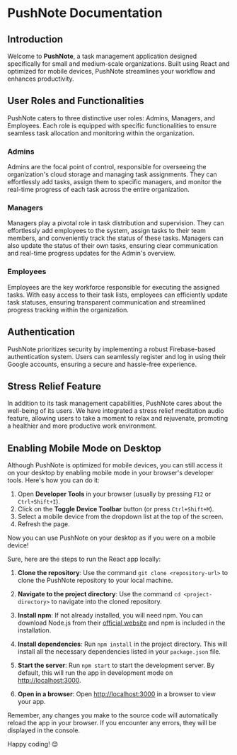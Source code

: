 # PushNote Documentation

## Introduction
Welcome to **PushNote**, a task management application designed specifically for small and medium-scale organizations. Built using React and optimized for mobile devices, PushNote streamlines your workflow and enhances productivity.

## User Roles and Functionalities
PushNote caters to three distinctive user roles: Admins, Managers, and Employees. Each role is equipped with specific functionalities to ensure seamless task allocation and monitoring within the organization.

### Admins
Admins are the focal point of control, responsible for overseeing the organization's cloud storage and managing task assignments. They can effortlessly add tasks, assign them to specific managers, and monitor the real-time progress of each task across the entire organization.

### Managers
Managers play a pivotal role in task distribution and supervision. They can effortlessly add employees to the system, assign tasks to their team members, and conveniently track the status of these tasks. Managers can also update the status of their own tasks, ensuring clear communication and real-time progress updates for the Admin's overview.

### Employees
Employees are the key workforce responsible for executing the assigned tasks. With easy access to their task lists, employees can efficiently update task statuses, ensuring transparent communication and streamlined progress tracking within the organization.

## Authentication
PushNote prioritizes security by implementing a robust Firebase-based authentication system. Users can seamlessly register and log in using their Google accounts, ensuring a secure and hassle-free experience.

## Stress Relief Feature
In addition to its task management capabilities, PushNote cares about the well-being of its users. We have integrated a stress relief meditation audio feature, allowing users to take a moment to relax and rejuvenate, promoting a healthier and more productive work environment.

## Enabling Mobile Mode on Desktop
Although PushNote is optimized for mobile devices, you can still access it on your desktop by enabling mobile mode in your browser's developer tools. Here's how you can do it:

1. Open **Developer Tools** in your browser (usually by pressing `F12` or `Ctrl+Shift+I`).
2. Click on the **Toggle Device Toolbar** button (or press `Ctrl+Shift+M`).
3. Select a mobile device from the dropdown list at the top of the screen.
4. Refresh the page.

Now you can use PushNote on your desktop as if you were on a mobile device!

Sure, here are the steps to run the React app locally:

1. **Clone the repository**: Use the command `git clone <repository-url>` to clone the PushNote repository to your local machine.

2. **Navigate to the project directory**: Use the command `cd <project-directory>` to navigate into the cloned repository.

3. **Install npm**: If not already installed, you will need npm. You can download Node.js from their [official website](https://nodejs.org/) and npm is included in the installation.

4. **Install dependencies**: Run `npm install` in the project directory. This will install all the necessary dependencies listed in your `package.json` file.

5. **Start the server**: Run `npm start` to start the development server. By default, this will run the app in development mode on [http://localhost:3000](http://localhost:3000).

6. **Open in a browser**: Open [http://localhost:3000](http://localhost:3000) in a browser to view your app.

Remember, any changes you make to the source code will automatically reload the app in your browser. If you encounter any errors, they will be displayed in the console.

Happy coding! 😊
